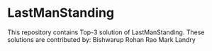 # LastManStanding
This repository contains Top-3 solution of LastManStanding. These solutions are contributed by:
Bishwarup
Rohan Rao
Mark Landry

